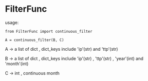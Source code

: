 # FilterFunc

usage: 
    
    from FilterFunc import continuous_filter
    
    A = continuous_filter(B, C)
    
    
 A -> a list of dict , dict_keys include 'ip'(str) and 'ttp'(str)
 
 B -> a list of dict , dict_keys include 'ip'(str) , 'ttp'(str) , 'year'(int) and 'month'(int)
 
 C -> int , continuous month
